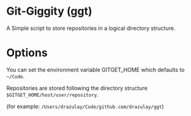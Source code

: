 # Git-Giggity (ggt)
A Simple script to store repositories in a logical directory structure.

# Options
You can set the environment variable GITGET_HOME which defaults to `~/Code`.

Repositories are stored following the directory structure `$GITGET_HOME/host/user/repository`.

(for example: `/Users/drazulay/Code/github.com/drazulay/ggt`)
